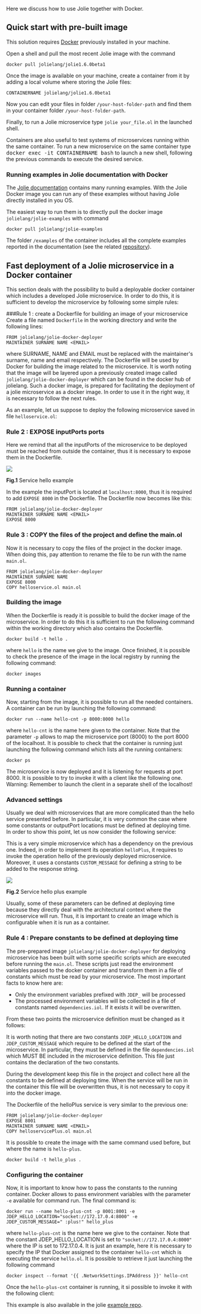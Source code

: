 Here we discuss how to use Jolie together with Docker.

## Quick start with pre-built image
This solution requires [Docker](http://www.docker.com) previously installed in
your machine.

Open a shell and pull the most recent Jolie image with the command

```
docker pull jolielang/jolie1.6.0beta1
```

Once the image is available on your machine, create
a container from it by adding a local volume where storing the Jolie files:

```docker run -it -v /your-host-folder-path:/your-container-path --name
CONTAINERNAME jolielang/jolie1.6.0beta1
```

Now you can edit your files in folder
`/your-host-folder-path` and find them in your container folder
`/your-host-folder-path`.

Finally, to run a Jolie microservice type `jolie your_file.ol` in the
launched shell.

Containers are also useful to test systems of microservices running within the
same container. To run a new microservice on the same container type
<kbd>docker exec -it CONTAINERNAME bash</kbd> to launch a new shell, following
the previous commands to execute the desired service.

### Running examples in Jolie documentation with Docker
The [Jolie documentation](http://docs.jolie-lang.org/) contains many running examples. With the Jolie Docker image you can run any of these examples without having Jolie directly installed in you OS.

The easiest way to run them is to directly pull the docker image `jolielang/jolie-examples` with command
```
docker pull jolielang/jolie-examples
```

The folder `/examples` of the container includes all the complete examples reported in the documentation (see the related [repository](https://github.com/jolie/examples)).

## Fast deployment of a Jolie microservice in a Docker container
This section deals with the possibility to build a deployable docker container which includes a developed Jolie microservice. In order to do this, it is sufficient to develop the microservice by following some simple rules:

###Rule 1 : create a Dockerfile for building an image of your microservice
Create a file named `Dockerfile` in the working directory and write the following lines:

```
FROM jolielang/jolie-docker-deployer
MAINTAINER SURNAME NAME <EMAIL>
```
where SURNAME, NAME and EMAIL must be replaced with the maintainer's surname, name and email respectively.
The Dockerfile will be used by Docker for building the image related to the microservice.
It is worth noting that the image will be layered upon a previously created image called `jolielang/jolie-docker-deployer` which can be found in the docker hub of jolielang.
Such a docker image, is prepared for facilitating the deployment of a jolie microservice as a docker image.
In order to use it in the right way, it is necessary to follow the next rules.

As an example, let us suppose to deploy the following microservice saved in file `helloservice.ol`:

<div class="code" src="docker_hello.ol"></div>

### Rule 2 : EXPOSE inputPorts ports
Here we remind that all the inputPorts of the microservice to be deployed must be reached from outside the container, thus it is necessary to expose them in the Dockerfile.

<div class="doc_image">
	<img src="documentation/containers/img/container.png" />
	<p><b>Fig.1</b> Service hello example</p>
</div>

In the example the inputPort is located at `localhost:8000`, thus it is required to add `EXPOSE 8000` in the Dockerfile. The Dockerfile now becomes like this:

```
FROM jolielang/jolie-docker-deployer
MAINTAINER SURNAME NAME <EMAIL>
EXPOSE 8000
```

### Rule 3 : COPY the files of the project and define the main.ol
Now it is necessary to copy the files of the project in the docker image. When doing this, pay attention to rename the file to be run with the name `main.ol`.

```
FROM jolielang/jolie-docker-deployer
MAINTAINER SURNAME NAME
EXPOSE 8000
COPY helloservice.ol main.ol
```

### Building the image
When the Dockerfile is ready it is possible to build the docker image of the microservice. In order to do this it is sufficient to run the following command within the working directory which also contains the Dockerfile.

```
docker build -t hello .
```

where `hello` is the name we give to the image. Once finished, it is possible to check the presence of the image in the local registry by running the following command:

```
docker images
```

### Running a container
Now, starting from the image, it is possible to run all the needed containers. A container can be run by launching the following command:

```
docker run --name hello-cnt -p 8000:8000 hello
```

where `hello-cnt` is the name here given to the container. Note that the parameter `-p` allows to map the microservice port (8000) to the port 8000 of the localhost. It is possible to check that the container is running just launching the following command which lists all the running containers:

```
docker ps
```

The microservice is now deployed and it is listening for requests at port 8000. It is possible to try to invoke it with a client like the following one. Warning: Remember to launch the client in a separate shell of the localhost!

<div class="code" src="client.ol"></div>

### Advanced settings
Usually we deal with microservices that are more complicated than the hello service presented before. In particular, it is very common the case where some constants or outputPort locations must be defined at deploying time. In order to show this point, let us now consider the following service:

<div class="code" src="docker_hello_plus.ol"></div>

This is a very simple microservice which has a dependency on the previous one. Indeed, in order to implement its operation `helloPlus`, it requires to invoke the operation hello of the previously deployed microservice. Moreover, it uses a constants `CUSTOM_MESSAGE` for defining a string to be added to the response string.

<div class="doc_image">
	<img src="documentation/containers/img/container2.png" />
	<p><b>Fig.2</b> Service hello plus example</p>
</div>

Usually, some of these parameters can be defined at deploying time because they directly deal with the architectural context where the microservice will run. Thus, it is important to create an image which is configurable when it is run as a container.

### Rule 4 : Prepare constants to be defined at deploying time
The pre-prepared image `jolielang/jolie-docker-deployer` for deploying microservice has been built with some specific scripts which are executed before running the `main.ol`. These scripts just read the environment variables passed to the docker container and transform them in a file of constants which must be read by your microservice. The most important facts to know here are:

- Only the environment variables prefixed with `JDEP_` will be processed
- The processed environment variables will be collected in a file of constants named `dependencies.iol`. If it exists it will be overwritten.

From these two points the microservice definition must be changed as it follows:

<div class="code" src="docker_hello_plus2.ol"></div>

It is worth noting that there are two constants `JDEP_HELLO_LOCATION` and `JDEP_CUSTOM_MESSAGE` which require to be defined at the start of the microservice. In particular, they must be defined in the file `dependencies.iol` which MUST BE included in the microservice definition. This file just contains the declaration of the two constants.

<div class="code" src="dependencies.iol"></div>

During the development keep this file in the project and collect here all the constants to be defined at deploying time. When the service will be run in the container this file will be overwritten thus, it is not necessary to copy it into the docker image.

The Dockerfile of the helloPlus service is very similar to the previous one:

```
FROM jolielang/jolie-docker-deployer
EXPOSE 8001
MAINTAINER SURNAME NAME <EMAIL>
COPY helloservicePlus.ol main.ol
```

It is possible to create the image with the same command used before, but where the name is `hello-plus`.

```
docker build -t hello_plus .
```

### Configuring the container
Now, it is important to know how to pass the constants to the running container.
Docker allows to pass environment variables with the parameter `-e` available for command run. The final command is:

```
docker run --name hello-plus-cnt -p 8001:8001 -e JDEP_HELLO_LOCATION="socket://172.17.0.4:8000" -e JDEP_CUSTOM_MESSAGE=" :plus!" hello_plus
```

where `hello-plus-cnt` is the name here we give to the container. Note that the constant JDEP_HELLO_LOCATION is set to  `"socket://172.17.0.4:8000"` where the IP is set to 172.17.0.4. It is just an example, here it is necessary to specify the IP that Docker assigned to the container `hello-cnt` which is executing the service `hello.ol`. It is possible to retrieve it just launching the following command

```
docker inspect --format '{{ .NetworkSettings.IPAddress }}' hello-cnt
```

Once the `hello-plus-cnt` container is running, it si possible to invoke it with the following client:

<div class="code" src="client2.ol"></div>

This example is also available in the jolie [example repo](https://github.com/jolie/examples/tree/master/06_containers/01_deployment_with_docker).
